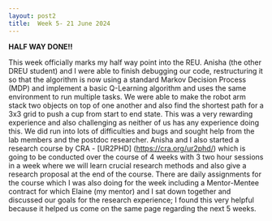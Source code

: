 ```yaml
---
layout: post2
title:  Week 5- 21 June 2024
---
```


**HALF WAY DONE!!** 

This week officially marks my half way point into the REU. Anisha (the other DREU student) and I were able to finish debugging our code, restructuring it so that the algorithm is now using a standard Markov Decision Process (MDP) and implement a basic Q-Learning algorithm and uses the same environment to run multiple tasks. We were able to make the robot arm stack two objects on top of one another and also find the shortest path for a 3x3 grid to push a cup from start to end state. This was a very rewarding experience and also challenging as neither of us has any experience doing this. We did run into lots of difficulties and bugs and sought help from the lab members and the postdoc researcher. Anisha and I also started a research course by CRA - [UR2PHD] (https://cra.org/ur2phd/) which is going to be conducted over the course of 4 weeks with 3 two hour sessions in a week where we will learn crucial research methods and also give a research proposal at the end of the course. There are daily assignments for the course which I was also doing for the week including a Mentor-Mentee contract for which Elaine (my mentor) and I sat down together and discussed our goals for the research experience; I found this very helpful because it helped us come on the same page regarding the next 5 weeks.  